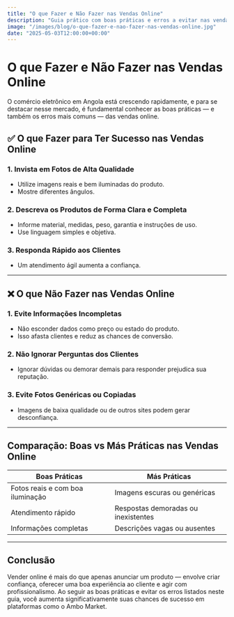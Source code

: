 ```yaml
---
title: "O que Fazer e Não Fazer nas Vendas Online"
description: "Guia prático com boas práticas e erros a evitar nas vendas online em Angola."
image: "/images/blog/o-que-fazer-e-nao-fazer-nas-vendas-online.jpg"
date: "2025-05-03T12:00:00+00:00" 
---
```


# O que Fazer e Não Fazer nas Vendas Online

O comércio eletrônico em Angola está crescendo rapidamente, e para se destacar nesse mercado, é fundamental conhecer as boas práticas — e também os erros mais comuns — das vendas online.

## ✅ O que Fazer para Ter Sucesso nas Vendas Online

### 1. Invista em Fotos de Alta Qualidade

- Utilize imagens reais e bem iluminadas do produto.
- Mostre diferentes ângulos.

### 2. Descreva os Produtos de Forma Clara e Completa

- Informe material, medidas, peso, garantia e instruções de uso.
- Use linguagem simples e objetiva.

### 3. Responda Rápido aos Clientes

- Um atendimento ágil aumenta a confiança.

---

## ❌ O que Não Fazer nas Vendas Online

### 1. Evite Informações Incompletas

- Não esconder dados como preço ou estado do produto.
- Isso afasta clientes e reduz as chances de conversão.

### 2. Não Ignorar Perguntas dos Clientes

- Ignorar dúvidas ou demorar demais para responder prejudica sua reputação.

### 3. Evite Fotos Genéricas ou Copiadas

- Imagens de baixa qualidade ou de outros sites podem gerar desconfiança.

---

## Comparação: Boas vs Más Práticas nas Vendas Online

| Boas Práticas                        | Más Práticas                          |
|-------------------------------------|---------------------------------------|
| Fotos reais e com boa iluminação    | Imagens escuras ou genéricas          |
| Atendimento rápido                  | Respostas demoradas ou inexistentes   |
| Informações completas               | Descrições vagas ou ausentes          |

---

## Conclusão

Vender online é mais do que apenas anunciar um produto — envolve criar confiança, oferecer uma boa experiência ao cliente e agir com profissionalismo. Ao seguir as boas práticas e evitar os erros listados neste guia, você aumenta significativamente suas chances de sucesso em plataformas como o Ambo Market.
